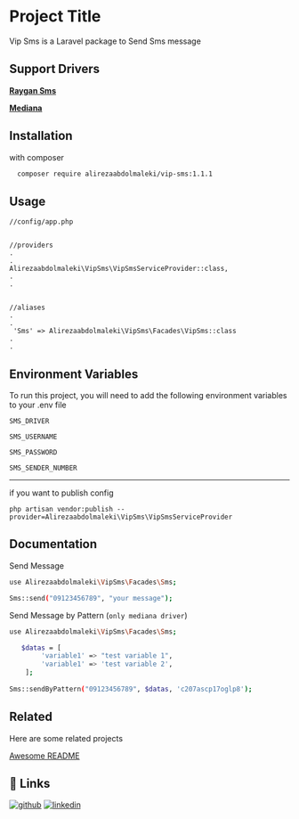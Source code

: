 
# Project Title

Vip Sms is a Laravel package to Send Sms message 


## Support Drivers

[**Raygan Sms** ](https://raygansms.com)

[**Mediana** ](https://mediana.ir)



## Installation

with composer 

```bash
  composer require alirezaabdolmaleki/vip-sms:1.1.1
```
    

    
## Usage

```config/app.php
//config/app.php


//providers
.
.
Alirezaabdolmaleki\VipSms\VipSmsServiceProvider::class,
.
.


//aliases
.
.
 'Sms' => Alirezaabdolmaleki\VipSms\Facades\VipSms::class
.
.

```


## Environment Variables

To run this project, you will need to add the following environment variables to your .env file

`SMS_DRIVER`

`SMS_USERNAME`

`SMS_PASSWORD`

`SMS_SENDER_NUMBER`


 ---
if you want to publish config

`php artisan vendor:publish --provider=Alirezaabdolmaleki\VipSms\VipSmsServiceProvider`
## Documentation

Send Message 

```bash
use Alirezaabdolmaleki\VipSms\Facades\Sms;

Sms::send("09123456789", "your message");
```


Send Message by Pattern (`only mediana driver`)

```bash
use Alirezaabdolmaleki\VipSms\Facades\Sms;

   $datas = [
        'variable1' => "test variable 1",
        'variable1' => 'test variable 2',
    ];
    
Sms::sendByPattern("09123456789", $datas, 'c207ascp17oglp8');

```

## Related

Here are some related projects

[Awesome README](https://github.com/alirezaabdolmaleki/vip-sms)


## 🔗 Links
[![github](https://img.shields.io/badge/my_portfolio-000?style=for-the-badge&logo=ko-fi&logoColor=white)](https://github.com/alirezaabdolmaleki)
[![linkedin](https://img.shields.io/badge/linkedin-0A66C2?style=for-the-badge&logo=linkedin&logoColor=white)](https://www.linkedin.com/in/alirezaabdolmaleki/)



